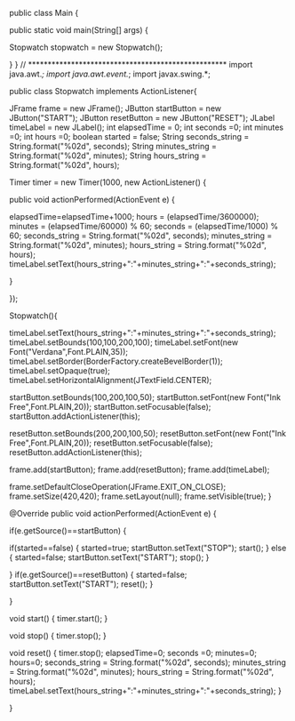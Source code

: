 public class Main {

 public static void main(String[] args) {
  
  Stopwatch stopwatch = new Stopwatch();

 }
}
// ***************************************************
import java.awt.*;
import java.awt.event.*;
import javax.swing.*;

public class Stopwatch implements ActionListener{
 
 JFrame frame = new JFrame();
 JButton startButton = new JButton("START");
 JButton resetButton = new JButton("RESET");
 JLabel timeLabel = new JLabel();
 int elapsedTime = 0;
 int seconds =0;
 int minutes =0;
 int hours =0;
 boolean started = false;
 String seconds_string = String.format("%02d", seconds);
 String minutes_string = String.format("%02d", minutes);
 String hours_string = String.format("%02d", hours);
 
 Timer timer = new Timer(1000, new ActionListener() {
  
  public void actionPerformed(ActionEvent e) {
   
   elapsedTime=elapsedTime+1000;
   hours = (elapsedTime/3600000);
   minutes = (elapsedTime/60000) % 60;
   seconds = (elapsedTime/1000) % 60;
   seconds_string = String.format("%02d", seconds);
   minutes_string = String.format("%02d", minutes);
   hours_string = String.format("%02d", hours);
   timeLabel.setText(hours_string+":"+minutes_string+":"+seconds_string);
   
  }
  
 });
 
 
 Stopwatch(){
  
  timeLabel.setText(hours_string+":"+minutes_string+":"+seconds_string);
  timeLabel.setBounds(100,100,200,100);
  timeLabel.setFont(new Font("Verdana",Font.PLAIN,35));
  timeLabel.setBorder(BorderFactory.createBevelBorder(1));
  timeLabel.setOpaque(true);
  timeLabel.setHorizontalAlignment(JTextField.CENTER);
  
  startButton.setBounds(100,200,100,50);
  startButton.setFont(new Font("Ink Free",Font.PLAIN,20));
  startButton.setFocusable(false);
  startButton.addActionListener(this);
  
  resetButton.setBounds(200,200,100,50);
  resetButton.setFont(new Font("Ink Free",Font.PLAIN,20));
  resetButton.setFocusable(false);
  resetButton.addActionListener(this);
  
  frame.add(startButton);
  frame.add(resetButton);
  frame.add(timeLabel);
  
  frame.setDefaultCloseOperation(JFrame.EXIT_ON_CLOSE);
  frame.setSize(420,420);
  frame.setLayout(null);
  frame.setVisible(true);
 }
 
 @Override
 public void actionPerformed(ActionEvent e) {
  
  if(e.getSource()==startButton) {
   
   if(started==false) {
    started=true;
    startButton.setText("STOP");
    start();
   }
   else {
    started=false;
    startButton.setText("START");
    stop();
   }
   
  }
  if(e.getSource()==resetButton) {
   started=false;
   startButton.setText("START");
   reset();
  }
  
 }
 
 void start() {
  timer.start();
 }
 
 void stop() {
  timer.stop();
 }
 
 void reset() {
  timer.stop();
  elapsedTime=0;
  seconds =0;
  minutes=0;
  hours=0;
  seconds_string = String.format("%02d", seconds);
  minutes_string = String.format("%02d", minutes);
  hours_string = String.format("%02d", hours);       timeLabel.setText(hours_string+":"+minutes_string+":"+seconds_string);
 }

}
